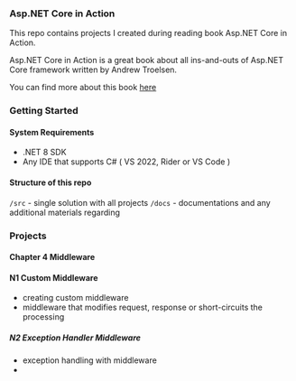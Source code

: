 ### Asp.NET Core in Action

This repo contains projects I created during reading book Asp.NET Core in Action.

Asp.NET Core in Action is a great book about all ins-and-outs of Asp.NET Core framework written by Andrew Troelsen.

You can find more about this book [here](https://www.manning.com/books/asp-net-core-in-action-third-edition)

### Getting Started

#### System Requirements

- .NET 8 SDK
- Any IDE that supports C# ( VS 2022, Rider or VS Code )

#### Structure of this repo

`/src` - single solution with all projects
`/docs` - documentations and any additional materials regarding 

### Projects

#### Chapter 4 Middleware

#### N1 Custom Middleware

- creating custom middleware
- middleware that modifies request, response or short-circuits the processing

##### N2 Exception Handler Middleware

- exception handling with middleware
- 
